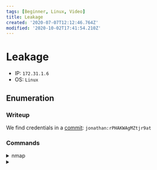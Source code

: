 ```yaml
---
tags: [Beginner, Linux, Video]
title: Leakage
created: '2020-07-07T12:12:46.764Z'
modified: '2020-10-02T17:41:54.210Z'
---
```


# Leakage
- IP: `172.31.1.6`
- OS: `Linux`
## Enumeration
### Writeup
We find credentials in a [commit](http://172.31.1.6/jonathan/CMS/-/commit/e2e3115dd0ea56b0b6dd8f919b258fc1b849776e): `jonathan:rPHAKWAgMZtjr9at`
### Commands
<details>
<summary>nmap</summary>

- `nmap -p 1-65535 -T4 -A -v 172.31.1.6`
```

```
</details>

<details>
<summary></summary>

- ``
```

```
</details>
